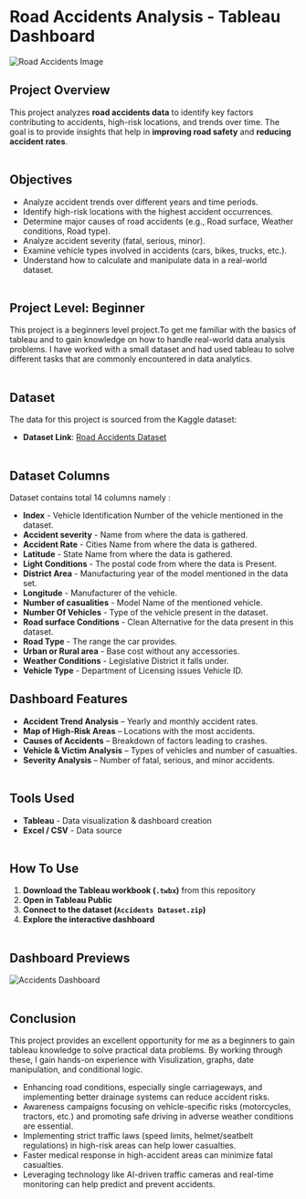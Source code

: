 # Road Accidents Analysis - Tableau Dashboard  

![Road Accidents Image](https://github.com/user-attachments/assets/f4b373e5-1d3b-4958-a218-d250c813669c)

## Project Overview
This project analyzes **road accidents data** to identify key factors contributing to accidents, high-risk locations, and trends over time. The goal is to provide insights that help in **improving road safety** and **reducing accident rates**.   <br><br>


## Objectives
- Analyze accident trends over different years and time periods.  
- Identify high-risk locations with the highest accident occurrences.  
- Determine major causes of road accidents (e.g., Road surface, Weather conditions, Road type).  
- Analyze accident severity (fatal, serious, minor).  
- Examine vehicle types involved in accidents (cars, bikes, trucks, etc.).   
- Understand how to calculate and manipulate data in a real-world dataset.<br><br>


## Project Level: Beginner
This project is a beginners level project.To get me familiar with the basics of tableau and to gain knowledge on how to handle real-world data analysis problems. I have worked with a small dataset and had used tableau to solve different tasks that are commonly encountered in data analytics.<br><br>


## Dataset
The data for this project is sourced from the Kaggle dataset:
 - **Dataset Link**: [Road Accidents Dataset](https://www.kaggle.com/datasets/nezukokamaado/road-accident-casualties-dataset)<br><br>


## Dataset Columns
Dataset contains total 14 columns namely :

- **Index** - Vehicle Identification Number of the vehicle mentioned in the dataset.
- **Accident severity** - Name from where the data is gathered.
- **Accident Rate** - Cities Name from where the data is gathered.
- **Latitude** - State Name from where the data is gathered.
- **Light Conditions** - The postal code from where the data is Present.
- **District Area** - Manufacturing year of the model mentioned in the data set.
- **Longitude** - Manufacturer of the vehicle.
- **Number of casualities** - Model Name of the mentioned vehicle.
- **Number Of Vehicles** - Type of the vehicle present in the dataset.
- **Road surface Conditions** - Clean Alternative for the data present in this dataset.
- **Road Type** - The range the car provides.
- **Urban or Rural area** - Base cost without any accessories.
- **Weather Conditions** - Legislative District it falls under.
- **Vehicle Type** - Department of Licensing issues Vehicle ID.


## Dashboard Features 

- **Accident Trend Analysis** – Yearly and monthly accident rates.  
- **Map of High-Risk Areas** – Locations with the most accidents.  
- **Causes of Accidents** – Breakdown of factors leading to crashes.   
- **Vehicle & Victim Analysis** – Types of vehicles and number of casualties.  
- **Severity Analysis** – Number of fatal, serious, and minor accidents.  <br><br>


## Tools Used  

- **Tableau** - Data visualization & dashboard creation
- **Excel / CSV** - Data source <br><br>


## How To Use  

1. **Download the Tableau workbook (`.twbx`)** from this repository  
2. **Open in Tableau Public**  
3. **Connect to the dataset (`Accidents Dataset.zip`)**  
4. **Explore the interactive dashboard**<br><br>


## Dashboard Previews

![Accidents Dashboard](https://github.com/user-attachments/assets/e20f38d1-222c-4621-83ab-010b5fddc65e)<br><br>


## Conclusion
This project provides an excellent opportunity for me as a beginners to gain tableau knowledge to solve practical data problems. By working through these, I gain hands-on experience with Visulization, graphs, date manipulation, and conditional logic.

- Enhancing road conditions, especially single carriageways, and implementing better drainage systems can reduce accident risks.
- Awareness campaigns focusing on vehicle-specific risks (motorcycles, tractors, etc.) and promoting safe driving in adverse weather conditions are essential.
- Implementing strict traffic laws (speed limits, helmet/seatbelt regulations) in high-risk areas can help lower casualties.
- Faster medical response in high-accident areas can minimize fatal casualties.
- Leveraging technology like AI-driven traffic cameras and real-time monitoring can help predict and prevent accidents.










